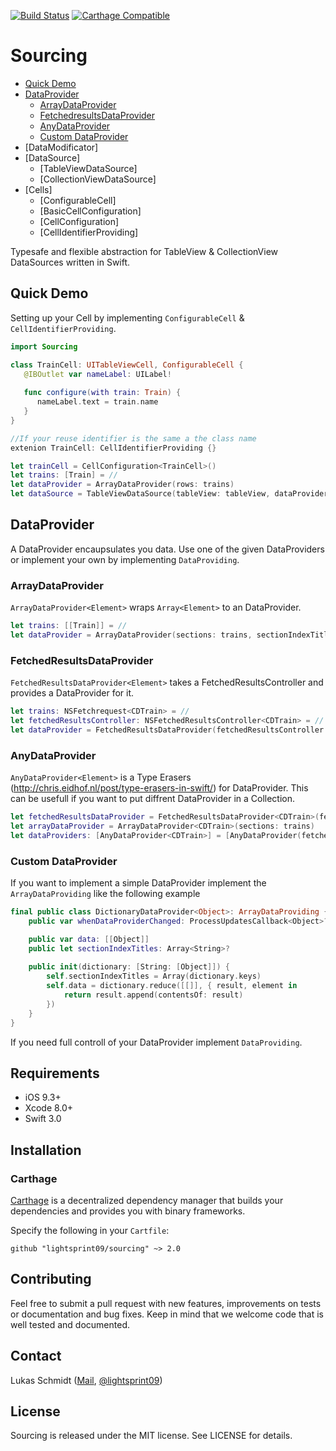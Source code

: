 [![Build Status](https://travis-ci.org/lightsprint09/Sourcing.svg?branch=master)](https://travis-ci.org/lightsprint09/Sourcing)
[![Carthage Compatible](https://img.shields.io/badge/Carthage-compatible-4BC51D.svg?style=flat)](https://github.com/Carthage/Carthage)

# Sourcing

* [Quick Demo](#quick-demo)
* [DataProvider](#dataprovider)
   * [ArrayDataProvider](#arraydataprovider)
   * [FetchedresultsDataProvider](#fetchedresultsdataprovider)
   * [AnyDataProvider](#anydataprovider)
   * [Custom DataProvider](#custom-dataprovider)
* [DataModificator]
* [DataSource]
   * [TableViewDataSource]
   * [CollectionViewDataSource]
* [Cells]
   * [ConfigurableCell]
   * [BasicCellConfiguration]
   * [CellConfiguration]
   * [CellIdentifierProviding]

Typesafe and flexible abstraction for TableView &amp; CollectionView DataSources written in Swift.

## Quick Demo
Setting up your Cell by implementing `ConfigurableCell` & `CellIdentifierProviding`.
```swift
import Sourcing

class TrainCell: UITableViewCell, ConfigurableCell {
   @IBOutlet var nameLabel: UILabel!
   
   func configure(with train: Train) {
      nameLabel.text = train.name
   }
}

//If your reuse identifier is the same a the class name
extenion TrainCell: CellIdentifierProviding {}

let trainCell = CellConfiguration<TrainCell>()
let trains: [Train] = //
let dataProvider = ArrayDataProvider(rows: trains)
let dataSource = TableViewDataSource(tableView: tableView, dataProvider: dataProvider, cell: trainCell)
```
## DataProvider
A DataProvider encaupsulates you data. Use one of the given DataProviders or implement your own by implementing `DataProviding`.

### ArrayDataProvider
`ArrayDataProvider<Element>` wraps  `Array<Element>` to an DataProvider.

```swift
let trains: [[Train]] = //
let dataProvider = ArrayDataProvider(sections: trains, sectionIndexTitles: ["German", "French"])
```

### FetchedResultsDataProvider
`FetchedResultsDataProvider<Element>` takes a FetchedResultsController and provides a DataProvider for it.

```swift
let trains: NSFetchrequest<CDTrain> = //
let fetchedResultsController: NSFetchedResultsController<CDTrain> = //
let dataProvider = FetchedResultsDataProvider(fetchedResultsController: fetchedResultsController)
```

### AnyDataProvider
`AnyDataProvider<Element>` is a Type Erasers (http://chris.eidhof.nl/post/type-erasers-in-swift/) for DataProvider. This can be usefull if you want to put diffrent DataProvider in a Collection.

```swift
let fetchedResultsDataProvider = FetchedResultsDataProvider<CDTrain>(fetchedResultsController: fetchedResultsController)
let arrayDataProvider = ArrayDataProvider<CDTrain>(sections: trains)
let dataProviders: [AnyDataProvider<CDTrain>] = [AnyDataProvider(fetchedResultsDataProvider), AnyDataProvider(arrayDataProvider)]
```

### Custom DataProvider
If you want to implement a simple DataProvider implement the `ArrayDataProviding` like the following example
```swift
final public class DictionaryDataProvider<Object>: ArrayDataProviding {
    public var whenDataProviderChanged: ProcessUpdatesCallback<Object>?

    public var data: [[Object]]
    public let sectionIndexTitles: Array<String>?
    
    public init(dictionary: [String: [Object]]) {
        self.sectionIndexTitles = Array(dictionary.keys)
        self.data = dictionary.reduce([[]], { result, element in
            return result.append(contentsOf: result)
        })
    }
}
```
If you need full controll of your DataProvider implement `DataProviding`.
## Requirements

- iOS 9.3+
- Xcode 8.0+
- Swift 3.0

## Installation

### Carthage

[Carthage](https://github.com/Carthage/Carthage) is a decentralized dependency manager that builds your dependencies and provides you with binary frameworks.

Specify the following in your `Cartfile`:

```ogdl
github "lightsprint09/sourcing" ~> 2.0
```
## Contributing
Feel free to submit a pull request with new features, improvements on tests or documentation and bug fixes. Keep in mind that we welcome code that is well tested and documented.

## Contact
Lukas Schmidt ([Mail](mailto:lukas.la.schmidt@deutschebahn.com), [@lightsprint09](https://twitter.com/lightsprint09))

## License
Sourcing is released under the MIT license. See LICENSE for details.

